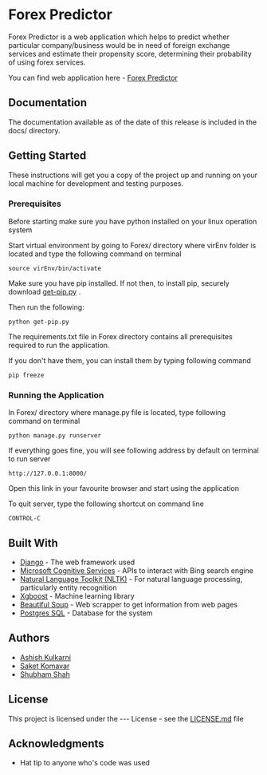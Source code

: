 # Forex Predictor

Forex Predictor is a web application which helps to predict whether particular company/business would be in need of foreign exchange services and estimate their propensity score, determining their probability of using forex services.

You can find web application here - [Forex Predictor](https://shielded-thicket-76813.herokuapp.com/solo/)
## Documentation

The documentation available as of the date of this release is included in the docs/ directory.

## Getting Started

These instructions will get you a copy of the project up and running on your local machine for development and testing purposes. 

### Prerequisites

Before starting make sure you have python installed on your linux operation system

Start virtual environment by going to Forex/ directory where virEnv folder is located and type the following command on terminal

```
source virEnv/bin/activate
```

Make sure you have pip installed. If not then, 
to install pip, securely download [get-pip.py](https://bootstrap.pypa.io/get-pip.py) . 

Then run the following:

```
python get-pip.py
```

The requirements.txt file in Forex directory contains all prerequisites required to run the application.

If you don't have them, you can install them by typing following command

```
pip freeze
```

### Running the Application

In Forex/ directory where manage.py file is located, type following command on 
terminal

```
python manage.py runserver
```

If everything goes fine, you will see following address by default on terminal to run server

```
http://127.0.0.1:8000/
```
Open this link in your favourite browser and start using the application


To quit server, type the following shortcut on command line

```
CONTROL-C
```

## Built With

* [Django](https://docs.djangoproject.com/en/1.10/) - The web framework used
* [Microsoft Cognitive Services](https://www.microsoft.com/cognitive-services/en-us/bing-web-search-api/documentation) - APIs to interact with Bing search engine
* [Natural Language Toolkit (NLTK)](http://www.nltk.org/) - For natural language processing, particularly entity recognition
* [Xgboost](https://xgboost.readthedocs.io/en/latest/) - Machine learning library
* [Beautiful Soup](https://www.crummy.com/software/BeautifulSoup/bs4/doc/) - Web scrapper to get information from web pages
* [Postgres SQL](https://www.postgresql.org/docs/) - Database for the system

## Authors

* [Ashish Kulkarni](https://github.com/coolashish/) 
* [Saket Komavar](https://github.com/Saket-Komawar/) 
* [Shubham Shah](https://github.com/SHUB1SHAH/) 

## License

This project is licensed under the --- License - see the [LICENSE.md](LICENSE.md) file

## Acknowledgments

* Hat tip to anyone who's code was used
